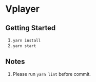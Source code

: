 # Vplayer

## Getting Started

1. `yarn install`
2. `yarn start`

## Notes

1. Please run `yarn lint` before commit.
